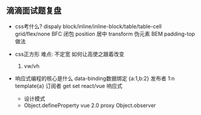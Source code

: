 ## 滴滴面试题复盘

- css考什么?
    dispaly block/inline/inline-block/table/table-cell
    grid/flex/none
    BFC 闭包
    position 居中
    transform
    伪元素
    BEM
    padding-top做法

- css正方形
    难点: 不定宽 如何让高使之跟着改变
    1. vw/vh

- 响应式编程的核心是什么
    data-binding数据绑定
    {a:1,b:2} 发布者 1:n  template{a} 订阅者
    get  set
    react/vue 响应式
    - 设计模式
    - Object.defineProperty vue 2.0
        proxy
        Object.observer